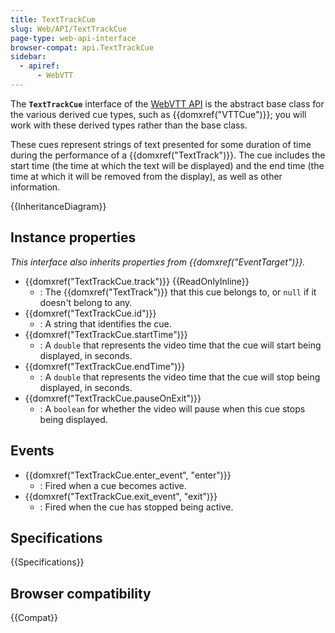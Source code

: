 ```yaml
---
title: TextTrackCue
slug: Web/API/TextTrackCue
page-type: web-api-interface
browser-compat: api.TextTrackCue
sidebar:
  - apiref:
      - WebVTT
---
```


The **`TextTrackCue`** interface of the [WebVTT API](/en-US/docs/Web/API/WebVTT_API) is the abstract base class for the various derived cue types, such as {{domxref("VTTCue")}}; you will work with these derived types rather than the base class.

These cues represent strings of text presented for some duration of time during the performance of a {{domxref("TextTrack")}}. The cue includes the start time (the time at which the text will be displayed) and the end time (the time at which it will be removed from the display), as well as other information.

{{InheritanceDiagram}}

## Instance properties

_This interface also inherits properties from {{domxref("EventTarget")}}._

- {{domxref("TextTrackCue.track")}} {{ReadOnlyInline}}
  - : The {{domxref("TextTrack")}} that this cue belongs to, or `null` if it doesn't belong to any.
- {{domxref("TextTrackCue.id")}}
  - : A string that identifies the cue.
- {{domxref("TextTrackCue.startTime")}}
  - : A `double` that represents the video time that the cue will start being displayed, in seconds.
- {{domxref("TextTrackCue.endTime")}}
  - : A `double` that represents the video time that the cue will stop being displayed, in seconds.
- {{domxref("TextTrackCue.pauseOnExit")}}
  - : A `boolean` for whether the video will pause when this cue stops being displayed.

## Events

- {{domxref("TextTrackCue.enter_event", "enter")}}
  - : Fired when a cue becomes active.
- {{domxref("TextTrackCue.exit_event", "exit")}}
  - : Fired when the cue has stopped being active.

## Specifications

{{Specifications}}

## Browser compatibility

{{Compat}}
